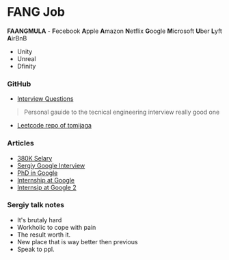# FANG Job

**FAANGMULA** - **F**ecebook **A**pple **A**mazon **N**etflix **G**oogle **M**icrosoft **U**ber **L**yft **A**irBnB

- Unity 
- Unreal
- Dfinity

### GitHub

- [Interview Questions](https://github.com/kdn251/interviews)
> Personal gauide to the tecnical engineering interview really good one
- [Leetcode repo of tomijaga](https://github.com/tomijaga/leetcode)

### Articles

- [380K Selary](https://dou.ua/lenta/interviews/get-job-in-usa-during-pandemic/)
- [Sergiy Google Interview](https://dou.ua/lenta/articles/google-interview/)
- [PhD in Google](https://dou.ua/lenta/interviews/research-scientist-from-google/)
- [Internship at Google](https://dou.ua/lenta/articles/internship-in-google-microsoft-sap/)
- [Internsip at Google 2](https://dou.ua/lenta/articles/google-intern/)


### Sergiy talk notes

- It's brutaly hard
- Workholic to cope with pain
- The result worth it.
- New place that is way better then previous
- Speak to ppl.


### 
